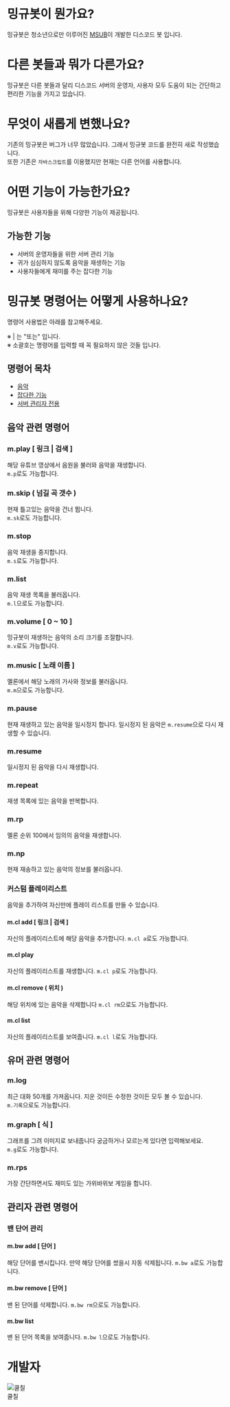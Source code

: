 # 밍규봇이 뭔가요?
밍규봇은 청소년으로만 이루어진 [MSUB](https://msub.kr)이 개발한 디스코드 봇 입니다.

# 다른 봇들과 뭐가 다른가요?
밍규봇은 다른 봇들과 달리 디스코드 서버의 운영자, 사용자 모두 도움이 되는 간단하고 편리한 기능을 가지고 있습니다.

# 무엇이 새롭게 변했나요?
기존의 밍규봇은 버그가 너무 많았습니다. 그래서 밍규봇 코드를 완전히 새로 작성했습니다.    
또한 기존은 `자바스크립트`를 이용했지만 현재는 다른 언어를 사용합니다.

# 어떤 기능이 가능한가요?
밍규봇은 사용자들을 위해 다양한 기능이 제공됩니다.

## 가능한 기능
* 서버의 운영자들을 위한 서버 관리 기능
* 귀가 심심하지 않도록 음악을 재생하는 기능
* 사용자들에게 재미를 주는 잡다한 기능

# 밍규봇 명령어는 어떻게 사용하나요?
명령어 사용법은 아래를 참고해주세요.

※  |  는 "또는" 입니다.<br>
※ 소괄호는 명령어를 입력할 때 꼭 필요하지 않은 것들 입니다.

## 명령어 목차
* [음악](#음악-관련-명령어)
* [잡다한 기능](#유머-관련-명령어)
* [서버 관리자 전용](#관리자-관련-명령어)

## 음악 관련 명령어
### m.play [ 링크 | 검색 ]
 해당 유튜브 영상에서 음원을 불러와 음악을 재생합니다.<br>
 `m.p`로도 가능합니다.

### m.skip ( 넘길 곡 갯수 )
현재 틀고있는 음악을 건너 뜁니다.<br>
`m.sk`로도 가능합니다.

### m.stop
음악 재생을 중지합니다.<br>
`m.s`로도 가능합니다.

### m.list
음악 재생 목록을 불러옵니다.<br>
`m.l`으로도 가능합니다.

### m.volume [ 0 ~ 10 ]
밍규봇이 재생하는 음악의 소리 크기를 조절합니다.<br>
`m.v`로도 가능합니다.

### m.music [ 노래 이름 ]
멜론에서 해당 노래의 가사와 정보를 불러옵니다.<br>
`m.m`으로도 가능합니다.

### m.pause
현재 재생하고 있는 음악을 일시정지 합니다. 일시정지 된 음악은  `m.resume`으로 다시 재생할 수 있습니다.

### m.resume
일시정지 된 음악을 다시 재생합니다.

### m.repeat
재생 목록에 있는 음악을 반복합니다.

### m.rp
멜론 순위 100에서 임의의 음악을 재생합니다.

### m.np
현재 재송하고 있는 음악의 정보를 불러옵니다.

### 커스텀 플레이리스트
음악을 추가하여 자신만에 플레이 리스트를 만들 수 있습니다.

#### m.cl add [ 링크 | 검색 ]
자신의 플레이리스트에 해당 음악을 추가합니다.
`m.cl a`로도 가능합니다.

#### m.cl play
자신의 플레이리스트를 재생합니다.
`m.cl p`로도 가능합니다.

#### m.cl remove ( 위치 )
해당 위치에 있는 음악을 삭제합니다
`m.cl rm`으로도 가능합니다.

#### m.cl list
자신의 플레이리스트를 보여줍니다.
`m.cl l`로도 가능합니다.


## 유머 관련 명령어

### m.log
최근 대화 50개를 가져옵니다. 지운 것이든 수정한 것이든 모두 볼 수 있습니다.<br>
`m.기록`으로도 가능합니다.

### m.graph [ 식 ]
그래프를 그려 이미지로 보내줍니다 궁금하거나 모르는게 있다면 입력해보세요.<br>
`m.g`로도 가능합니다.

### m.rps
가장 간단하면서도 재미도 있는 가위바위보 게임을 합니다.


## 관리자 관련 명령어

### 밴 단어 관리

#### m.bw add [ 단어 ] 
해당 단어를 밴시킵니다. 만약 해당 단어를 썼을시 자동 삭제됩니다.
`m.bw a`로도 가능합니다.

#### m.bw remove [ 단어 ]     
밴 된 단어를 삭제합니다.
`m.bw rm`으로도 가능합니다.

#### m.bw list      
밴 된 단어 목록을 보여줍니다.
`m.bw l`으로도 가능합니다.

# 개발자
![쿨칠](https://cdn.discordapp.com/avatars/390747532172460033/a_7520d548b3b379ee94fa5ed366dfbef1.gif?size=64)<br>쿨칠

